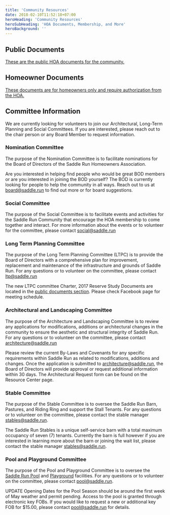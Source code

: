 ```yaml
---
title: 'Community Resources'
date: 2018-02-10T11:52:18+07:00
heroHeading: 'Community Resources'
heroSubHeading: 'HOA Documents, Membership, and More'
heroBackground: ''
---
```


## Public Documents

[These are the public HOA documents for the community.](https://drive.google.com/drive/folders/1L8oU683WB4U-9s2E0AB-hOZpOKnIwHVY?usp=sharing)

## Homeowner Documents

[These documents are for homeowners only and require authorization from the
HOA.](https://drive.google.com/drive/folders/1nsabJSzavODCRA_802IJkp5WpAsN5o0Q?usp=sharing)

## Committee Information

We are currently looking for volunteers to join our Architectural, Long-Term
Planning and Social Committees. If you are interested, please reach out to the
chair person or any Board Member to request information.

### Nomination Committee

The purpose of the Nomination Committee is to facilitate nominations for the
Board of Directors of the Saddle Run Homeowners Association.

Are you interested in helping find people who would be great BOD members or are
you interested in joining the BOD yourself? The BOD is currently looking for
people to help the community in all ways. Reach out to us at
[board@saddle.run](mailto:board@saddle.run) to find out more or for board
suggestions.

### Social Committee

The purpose of the Social Committee is to facilitate events and activities for
the Saddle Run Community that encourage the HOA membership to come together and
interact. For more information about the events or to volunteer for the
committee, please contact [social@saddle.run](mailto:social@saddle.run)

### Long Term Planning Committee

The purpose of the Long Term Planning Committee (LTPC) is to provide the Board
of Directors with a comprehensive plan for improvement, replacement and
maintenance of the infrastructure and grounds of Saddle Run. For any questions
or to volunteer on the committee, please contact
[ltp@saddle.run](mailto:ltp@saddle.run)

The new LTPC committee Charter, 2017 Reserve Study Documents are located in the
[public documents section](#public-documents). Please check Facebook page for
meeting schedule.

### Architectural and Landscaping Committee

The purpose of the Architecture and Landscaping Committee is to review any
applications for modifications, additions or architectural changes in the
community to ensure the aesthetic and structural integrity of Saddle Run. For
any questions or to volunteer on the committee, please contact
[architecture@saddle.run](mailto:architecture@saddle.run)

Please review the current By-Laws and Covenants for any specific requirements
within Saddle Run as related to modifications, additions and changes. Once the
application is submitted to
[architecture@saddle.run](mailto:architecture@saddle.run), the Board of
Directors will provide approval or request additional information within 30
days. The Architectural Request form can be found on the Resource Center page.

### Stable Committee

The purpose of the Stable Committee is to oversee the Saddle Run Barn, Pastures,
and Riding Ring and support the Stall Tenants. For any questions or to volunteer
on the committee, please contact the stable manager
[stables@saddle.run](mailto:stables@saddle.run).

The Saddle Run Stables is a unique self-service barn with a total maximum
occupancy of seven (7) tenants. Currently the barn is full however if you are
interested in learning more about the barn or joining the wait list, please
contact the stable manager
[stables@saddle.run](mailto:stables@saddle.run).

### Pool and Playground Committee

The purpose of the Pool and Playground Committee is to oversee the [Saddle Run
Pool](/pool) and [Playground](/playground) facilities. For any questions or to
volunteer on the committee, please contact
[pool@saddle.run](mailto:pool@saddle.run).

UPDATE Opening Dates for the Pool Season should be around the first week of May
weather and permit pending. Access to the pool is granted through electronic
key FOBs. If you would like to request a new or additional key FOB for $15.00,
please contact [pool@saddle.run](mailto:pool@saddle.run) for details.
